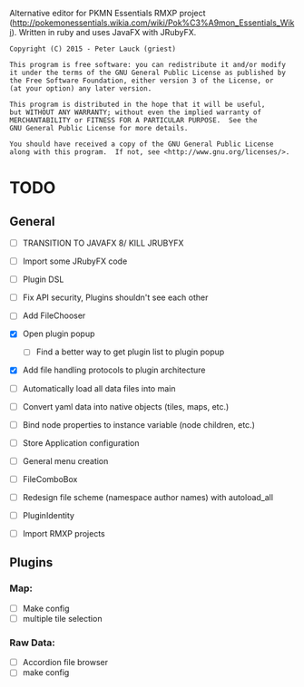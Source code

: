 	
Alternative editor for PKMN Essentials RMXP project (http://pokemonessentials.wikia.com/wiki/Pok%C3%A9mon_Essentials_Wiki).
Written in ruby and uses JavaFX with JRubyFX.

	Copyright (C) 2015 - Peter Lauck (griest)

    This program is free software: you can redistribute it and/or modify
    it under the terms of the GNU General Public License as published by
    the Free Software Foundation, either version 3 of the License, or
    (at your option) any later version.

    This program is distributed in the hope that it will be useful,
    but WITHOUT ANY WARRANTY; without even the implied warranty of
    MERCHANTABILITY or FITNESS FOR A PARTICULAR PURPOSE.  See the
    GNU General Public License for more details.

    You should have received a copy of the GNU General Public License
    along with this program.  If not, see <http://www.gnu.org/licenses/>.



TODO
====

General
-------

- [ ] TRANSITION TO JAVAFX 8/ KILL JRUBYFX


- [ ] Import some JRubyFX code
- [ ] Plugin DSL
- [ ] Fix API security, Plugins shouldn't see each other
- [ ] Add FileChooser
- [x] Open plugin popup
	- [ ] Find a better way to get plugin list to plugin popup
- [x] Add file handling protocols to plugin architecture
- [ ] Automatically load all data files into main
- [ ] Convert yaml data into native objects (tiles, maps, etc.)

- [ ] Bind node properties to instance variable (node children, etc.)
- [ ] Store Application configuration
- [ ] General menu creation
- [ ] FileComboBox
- [ ] Redesign file scheme (namespace author names) with autoload_all
- [ ] PluginIdentity
- [ ] Import RMXP projects


Plugins
-------

### Map:
- [ ] Make config 
- [ ] multiple tile selection

### Raw Data:
- [ ] Accordion file browser
- [ ] make config
